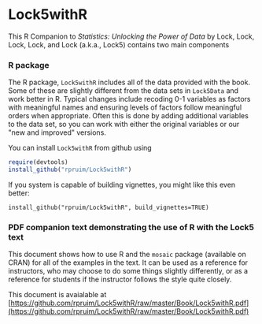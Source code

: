 Lock5withR
==========

This R Companion to *Statistics: Unlocking the Power of Data* by Lock, Lock, Lock, Lock, and Lock (a.k.a., Lock5) contains two main components

### R package

The R package, `Lock5withR` includes all of the data provided with the book.  Some of these are slightly different from the data sets in `Lock5Data` and work better in R.  Typical changes include recoding 0-1 variables as factors with meaningful names and ensuring levels of factors follow meaningful orders when appropriate.  Often this is done by adding additional variables to the data set, so you can work with either the original variables or our "new and improved" versions.

You can install `Lock5withR` from github using

```r
require(devtools)
install_github("rpruim/Lock5withR")
```

If you system is capable of building vignettes, you might like this even better:
```
install_github("rpruim/Lock5withR", build_vignettes=TRUE)
```

### PDF companion text demonstrating the use of R with the Lock5 text

This document shows how to use R and the `mosaic` package (available on CRAN) for all of the examples in the text. It can be used as a reference for instructors, who may choose to do some things slightly differently, or as a reference for students if the instructor follows the style quite closely.

This document is avaialable at [https://github.com/rpruim/Lock5withR/raw/master/Book/Lock5withR.pdf](https://github.com/rpruim/Lock5withR/raw/master/Book/Lock5withR.pdf)



